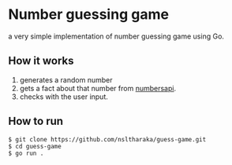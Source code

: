 # Number guessing game
a very simple implementation of number guessing game using Go.

## How it works
1. generates a random number
2. gets a fact about that number from [numbersapi](numbersapi.com).
3. checks with the user input.

## How to run
```
$ git clone https://github.com/nsltharaka/guess-game.git
$ cd guess-game
$ go run .
```